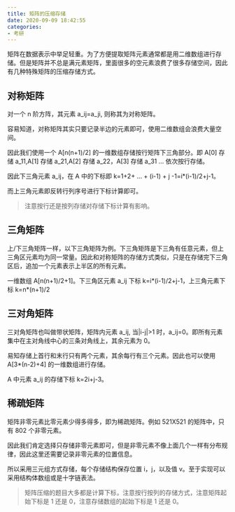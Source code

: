```yaml
---
title: 矩阵的压缩存储
date: 2020-09-09 18:42:55
categories:
- 考研
---
```


矩阵在数据表示中举足轻重。为了方便提取矩阵元素通常都是用二维数组进行存储。但是矩阵并不总是满元素矩阵，里面很多的空元素浪费了很多存储空间，因此有几种特殊矩阵的压缩存储方式。

## 对称矩阵

对一个 n 阶方阵，其元素 a_ij=a_ji, 则称其为对称矩阵。

容易知道，对称矩阵其实只要记录半边的元素即可，使用二维数组会浪费大量空间。

因此我们使用一个 A[n(n+1)/2] 的一维数组存储按行矩阵下三角部分。即 A[0] 存储 a_11,A[1] 存储 a_21,A[2] 存储 a_22，A[3] 存储 a_31 ... 依次按行存储。

因此下三角元素 a_ij，在 A 中的下标即 k=1+2+ ... + (i-1) + j -1=i*(i-1)/2+j-1。

而上三角元素即反转行列序号进行下标计算即可。

>注意按行还是按列存储对存储下标计算有影响。

## 三角矩阵

上/下三角矩阵一样，以下三角矩阵为例。下三角矩阵是下三角有任意元素，但上三角区元素均为同一常量。因此和对称矩阵的存储方式类似，只是在存储完下三角区后，追加一个元素表示上半区的所有元素。

一维数组 A[n(n+1)/2+1]。下三角区元素 a_ij 下标 k=i*(i-1)/2+j-1，上三角元素下标 k=n*(n+1)/2

## 三对角矩阵

三对角矩阵也叫做带状矩阵，矩阵内元素 a_ij, 当|i-j|>1 时，a_ij=0。即所有元素集中在主对角线中心的三条对角线上，其余元素为 0。

易知存储上首行和末行只有两个元素，其余每行有三个元素。因此也可以使用 A[3*(n-2)+4] 的一维数组进行存储。

A 中元素 a_ij 的存储下标 k=2i+j-3。

## 稀疏矩阵

矩阵非零元素比零元素少得多得多，即为稀疏矩阵。例如 521X521 的矩阵中，只有 802 个非零元素。

因此我们肯定选择只存储非零元素即可，但是非零元素不像上面几个一样有分布规律，因此这里还需要记录非零元素的位置信息。

所以采用三元组方式存储，每个存储结构保存位置 i，j，以及值 v。至于实现可以采用结构体数组或是十字链表法。


>矩阵压缩的题目大多都是计算下标，注意按行按列的存储方式，注意矩阵起始下标是 1 还是 0，注意存储数组的起始下标是 1 还是 0。